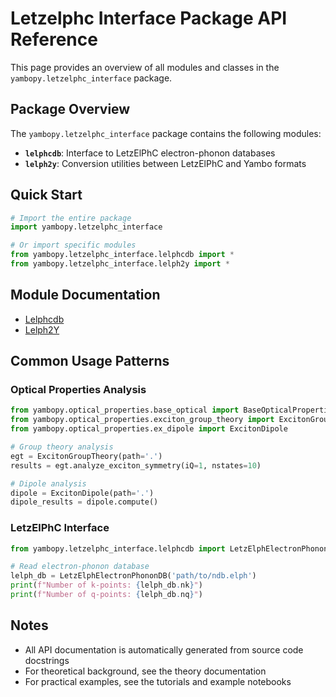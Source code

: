 # Letzelphc Interface Package API Reference

This page provides an overview of all modules and classes in the `yambopy.letzelphc_interface` package.

## Package Overview

The `yambopy.letzelphc_interface` package contains the following modules:

- **`lelphcdb`**: Interface to LetzElPhC electron-phonon databases
- **`lelph2y`**: Conversion utilities between LetzElPhC and Yambo formats

## Quick Start

```python
# Import the entire package
import yambopy.letzelphc_interface

# Or import specific modules
from yambopy.letzelphc_interface.lelphcdb import *
from yambopy.letzelphc_interface.lelph2y import *

```

## Module Documentation

- [Lelphcdb](lelphcdb_api.md)
- [Lelph2Y](lelph2y_api.md)

## Common Usage Patterns

### Optical Properties Analysis

```python
from yambopy.optical_properties.base_optical import BaseOpticalProperties
from yambopy.optical_properties.exciton_group_theory import ExcitonGroupTheory
from yambopy.optical_properties.ex_dipole import ExcitonDipole

# Group theory analysis
egt = ExcitonGroupTheory(path='.')
results = egt.analyze_exciton_symmetry(iQ=1, nstates=10)

# Dipole analysis
dipole = ExcitonDipole(path='.')
dipole_results = dipole.compute()
```

### LetzElPhC Interface

```python
from yambopy.letzelphc_interface.lelphcdb import LetzElphElectronPhononDB

# Read electron-phonon database
lelph_db = LetzElphElectronPhononDB('path/to/ndb.elph')
print(f"Number of k-points: {lelph_db.nk}")
print(f"Number of q-points: {lelph_db.nq}")
```

## Notes

- All API documentation is automatically generated from source code docstrings
- For theoretical background, see the theory documentation
- For practical examples, see the tutorials and example notebooks
